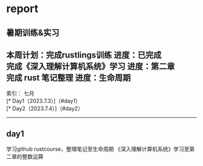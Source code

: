 # report
暑期训练&实习
------------------------------
本周计划：完成rustlings训练                 进度：已完成  
         完成《深入理解计算机系统》学习      进度：第二章  
         完成 rust 笔记整理                 进度：生命周期  
------------------------------
索引： 七月  
[* Day1（2023.7.3）]（#day1）  
[* Day2（2023.7.4）]（#day2）  
****    
## day1
学习github rustcourse，整理笔记至生命周期
《深入理解计算机系统》学习至第二章的整数运算
